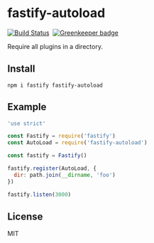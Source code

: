 # fastify-autoload

[![Build Status](https://travis-ci.org/pinojs/pino.svg?branch=master)](https://travis-ci.org/pinojs/pino)&nbsp;
[![Greenkeeper badge](https://badges.greenkeeper.io/fastify/fastify-autoload.svg)](https://greenkeeper.io/)

Require all plugins in a directory.

## Install

```
npm i fastify fastify-autoload
```

## Example

```js
'use strict'

const Fastify = require('fastify')
const AutoLoad = require('fastify-autoload')

const fastify = Fastify()

fastify.register(AutoLoad, {
  dir: path.join(__dirname, 'foo')
})

fastify.listen(3000)
```

## License

MIT
